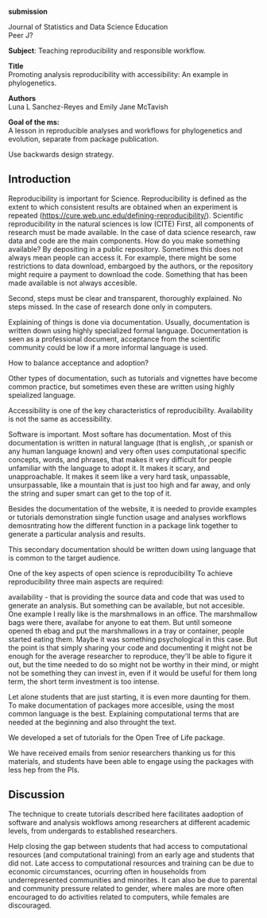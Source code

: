 **submission**<br>

Journal of Statistics and Data Science Education<br>
Peer J?

**Subject**: Teaching reproducibility and responsible workflow.


**Title**<br>
Promoting analysis reproducibility with accessibility: An example in phylogenetics.

**Authors**<br>
Luna L Sanchez-Reyes and Emily Jane McTavish

**Goal of the ms:**<br>
A lesson in reproducible analyses and workflows for phylogenetics and evolution, separate from package publication.

Use backwards design strategy.

## Introduction

Reproducibility is important for Science.
Reproducibility is defined as the extent to which consistent results are obtained when an experiment is repeated (https://cure.web.unc.edu/defining-reproducibility/).
Scientific reproducibility in the natural sciences is low (CITE)
First, all components of research must be made available. In the case of data science research, raw data and code are the main components. How do you make something available? By depositing in a public repository.
Sometimes this does not always mean people can access it. For example, there might be some restrictions to data download, embargoed by the authors, or the repository might require a payment to download the code. Something that has been made available is not always accesible.



Second, steps must be clear and transparent, thoroughly explained. No steps missed.
In the case of research done only in computers.

Explaining of things is done via documentation.
Usually, documentation is written down using highly specialized formal language. Documentation is seen as a professional document, acceptance from the scientific community could be low if a more informal language is used.

How to balance acceptance and adoption?

Other types of documentation, such as tutorials and vignettes have become common practice, but sometimes even these are written using highly speialized language.

Accessibility is one of the key characteristics of reproducibility. Availability is not the same as accessibility.

Software is important.
Most softare has documentation.
Most of this documentation is written in natural language (that is english, ,or spanish or any human language known) and very often uses computational specific concepts, words, and phrases, that makes it very difficult for people unfamiliar with the language to adopt it. It makes it scary, and unapproachable. It makes it seem like a very hard task, unpassable, unsurpassable, like a mountain that is just too high and far away, and only the string and super smart can get to the top of it. 

Besides the documentation of the website, it is needed to provide examples or tutorials demonstration single function usage and analyses workflows demosntrating how the different function in a package link together to generate a particular analysis and results.

This secondary documentation should be written down using language that is common to the target audience.

One of the key aspects of open science is reproducibility
To achieve reproducibility three main aspects are required:

availability - that is providing the source data and code that was used to generate an analysis.
But something can be available, but not accesible. One example I really like is the marshmallows in an office. The marshmallow bags were there, availabe for anyone to eat them. But until someone opened th ebag and put the marshmallows in a tray or container, people started eating them. Maybe it was something psychological in this case. But the point is that simply sharing your code and documenting it might not be enough for the average researcher to reproduce, they'll be able to figure it out, but the time needed to do so might not be worthy in their mind, or might not be something they can invest in, even if it would be useful for them long term, the short term investment is too intense.

Let alone students that are just starting, it is even more daunting for them.
To make documentation of packages more accesible, using the most common language is the best. Explaining computational terms that are needed at the beginning and also throught the text.

We developed a set of tutorials for the Open Tree of Life package.

We have received emails from senior researchers thanking us for this materials, and students have been able to engage using the packages with less hep from the PIs.


## Discussion

The technique to create tutorials described here facilitates aadoption of software and  analysis wokflows among researchers at different academic levels, from undergards to established researchers.

Help closing the gap between students that had access to computational resources (and computational training) from an early age and students that did not. Late access to computational resources and training can be due to economic circumstances, ocurring often in households from underrepresented communities and minorites. It can also be due to parental and community pressure related to gender, where males are more often encouraged to do activities related to computers, while females are discouraged.




